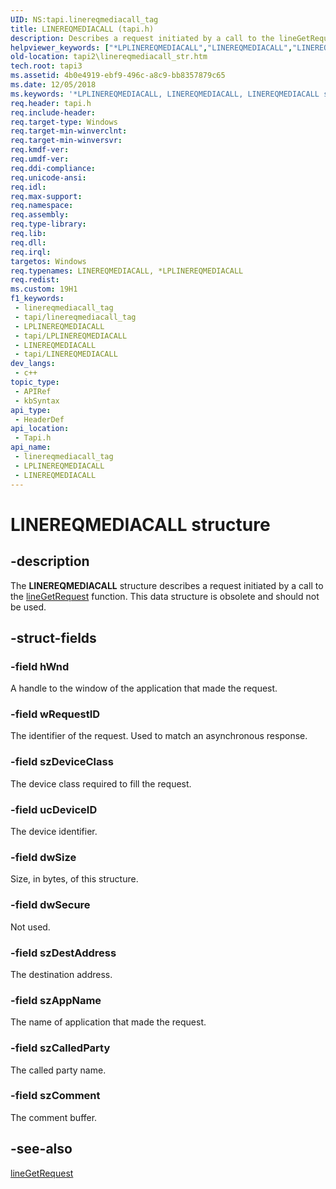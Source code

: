 ```yaml
---
UID: NS:tapi.linereqmediacall_tag
title: LINEREQMEDIACALL (tapi.h)
description: Describes a request initiated by a call to the lineGetRequest function. This data structure is obsolete and should not be used.
helpviewer_keywords: ["*LPLINEREQMEDIACALL","LINEREQMEDIACALL","LINEREQMEDIACALL structure [TAPI 2.2]","LPLINEREQMEDIACALL","LPLINEREQMEDIACALL structure pointer [TAPI 2.2]","_tapi2_linereqmediacall_str","tapi/LINEREQMEDIACALL","tapi/LPLINEREQMEDIACALL","tapi2.linereqmediacall_str"]
old-location: tapi2\linereqmediacall_str.htm
tech.root: tapi3
ms.assetid: 4b0e4919-ebf9-496c-a8c9-bb8357879c65
ms.date: 12/05/2018
ms.keywords: '*LPLINEREQMEDIACALL, LINEREQMEDIACALL, LINEREQMEDIACALL structure [TAPI 2.2], LPLINEREQMEDIACALL, LPLINEREQMEDIACALL structure pointer [TAPI 2.2], _tapi2_linereqmediacall_str, tapi/LINEREQMEDIACALL, tapi/LPLINEREQMEDIACALL, tapi2.linereqmediacall_str'
req.header: tapi.h
req.include-header: 
req.target-type: Windows
req.target-min-winverclnt: 
req.target-min-winversvr: 
req.kmdf-ver: 
req.umdf-ver: 
req.ddi-compliance: 
req.unicode-ansi: 
req.idl: 
req.max-support: 
req.namespace: 
req.assembly: 
req.type-library: 
req.lib: 
req.dll: 
req.irql: 
targetos: Windows
req.typenames: LINEREQMEDIACALL, *LPLINEREQMEDIACALL
req.redist: 
ms.custom: 19H1
f1_keywords:
 - linereqmediacall_tag
 - tapi/linereqmediacall_tag
 - LPLINEREQMEDIACALL
 - tapi/LPLINEREQMEDIACALL
 - LINEREQMEDIACALL
 - tapi/LINEREQMEDIACALL
dev_langs:
 - c++
topic_type:
 - APIRef
 - kbSyntax
api_type:
 - HeaderDef
api_location:
 - Tapi.h
api_name:
 - linereqmediacall_tag
 - LPLINEREQMEDIACALL
 - LINEREQMEDIACALL
---
```


# LINEREQMEDIACALL structure


## -description

The 
<b>LINEREQMEDIACALL</b> structure describes a request initiated by a call to the 
<a href="/windows/desktop/api/tapi/nf-tapi-linegetrequest">lineGetRequest</a> function. This data structure is obsolete and should not be used.

## -struct-fields

### -field hWnd

A handle to the window of the application that  made the request.

### -field wRequestID

The identifier of the request. Used to match an asynchronous response.

### -field szDeviceClass

The device class required to fill the request.

### -field ucDeviceID

The device identifier.

### -field dwSize

Size, in bytes, of this structure.

### -field dwSecure

Not used.

### -field szDestAddress

The destination address.

### -field szAppName

The name of application that made the request.

### -field szCalledParty

The called party name.

### -field szComment

The comment buffer.

## -see-also

<a href="/windows/desktop/api/tapi/nf-tapi-linegetrequest">lineGetRequest</a>

